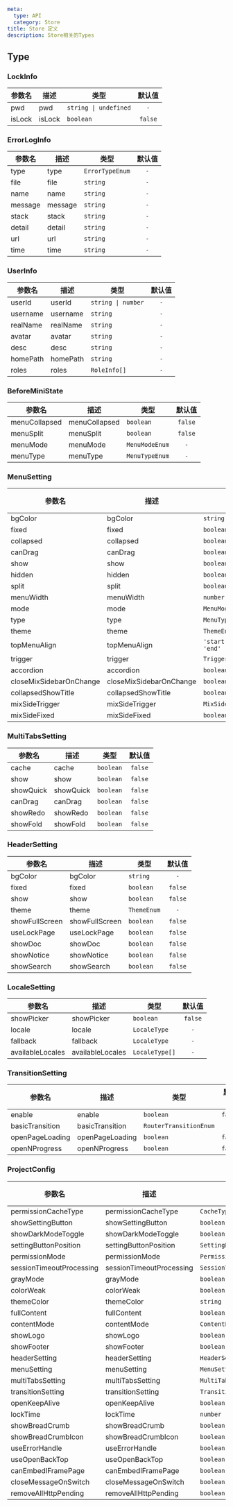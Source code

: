 ```yaml
meta:
  type: API
  category: Store
title: Store 定义
description: Store相关的Types
```


## Type


### LockInfo

|参数名|描述|类型|默认值|
|---|---|---|:---:|
|pwd|pwd|`string \| undefined`|`-`|
|isLock|isLock|`boolean`|`false`|



### ErrorLogInfo

|参数名|描述|类型|默认值|
|---|---|---|:---:|
|type|type|`ErrorTypeEnum`|`-`|
|file|file|`string`|`-`|
|name|name|`string`|`-`|
|message|message|`string`|`-`|
|stack|stack|`string`|`-`|
|detail|detail|`string`|`-`|
|url|url|`string`|`-`|
|time|time|`string`|`-`|



### UserInfo

|参数名|描述|类型|默认值|
|---|---|---|:---:|
|userId|userId|`string \| number`|`-`|
|username|username|`string`|`-`|
|realName|realName|`string`|`-`|
|avatar|avatar|`string`|`-`|
|desc|desc|`string`|`-`|
|homePath|homePath|`string`|`-`|
|roles|roles|`RoleInfo[]`|`-`|



### BeforeMiniState

|参数名|描述|类型|默认值|
|---|---|---|:---:|
|menuCollapsed|menuCollapsed|`boolean`|`false`|
|menuSplit|menuSplit|`boolean`|`false`|
|menuMode|menuMode|`MenuModeEnum`|`-`|
|menuType|menuType|`MenuTypeEnum`|`-`|



### MenuSetting

|参数名|描述|类型|默认值|
|---|---|---|:---:|
|bgColor|bgColor|`string`|`-`|
|fixed|fixed|`boolean`|`false`|
|collapsed|collapsed|`boolean`|`false`|
|canDrag|canDrag|`boolean`|`false`|
|show|show|`boolean`|`false`|
|hidden|hidden|`boolean`|`false`|
|split|split|`boolean`|`false`|
|menuWidth|menuWidth|`number`|`-`|
|mode|mode|`MenuModeEnum`|`-`|
|type|type|`MenuTypeEnum`|`-`|
|theme|theme|`ThemeEnum`|`-`|
|topMenuAlign|topMenuAlign|`'start' \| 'center' \| 'end'`|`-`|
|trigger|trigger|`TriggerEnum`|`-`|
|accordion|accordion|`boolean`|`false`|
|closeMixSidebarOnChange|closeMixSidebarOnChange|`boolean`|`false`|
|collapsedShowTitle|collapsedShowTitle|`boolean`|`false`|
|mixSideTrigger|mixSideTrigger|`MixSidebarTriggerEnum`|`-`|
|mixSideFixed|mixSideFixed|`boolean`|`false`|



### MultiTabsSetting

|参数名|描述|类型|默认值|
|---|---|---|:---:|
|cache|cache|`boolean`|`false`|
|show|show|`boolean`|`false`|
|showQuick|showQuick|`boolean`|`false`|
|canDrag|canDrag|`boolean`|`false`|
|showRedo|showRedo|`boolean`|`false`|
|showFold|showFold|`boolean`|`false`|



### HeaderSetting

|参数名|描述|类型|默认值|
|---|---|---|:---:|
|bgColor|bgColor|`string`|`-`|
|fixed|fixed|`boolean`|`false`|
|show|show|`boolean`|`false`|
|theme|theme|`ThemeEnum`|`-`|
|showFullScreen|showFullScreen|`boolean`|`false`|
|useLockPage|useLockPage|`boolean`|`false`|
|showDoc|showDoc|`boolean`|`false`|
|showNotice|showNotice|`boolean`|`false`|
|showSearch|showSearch|`boolean`|`false`|



### LocaleSetting

|参数名|描述|类型|默认值|
|---|---|---|:---:|
|showPicker|showPicker|`boolean`|`false`|
|locale|locale|`LocaleType`|`-`|
|fallback|fallback|`LocaleType`|`-`|
|availableLocales|availableLocales|`LocaleType[]`|`-`|



### TransitionSetting

|参数名|描述|类型|默认值|
|---|---|---|:---:|
|enable|enable|`boolean`|`false`|
|basicTransition|basicTransition|`RouterTransitionEnum`|`-`|
|openPageLoading|openPageLoading|`boolean`|`false`|
|openNProgress|openNProgress|`boolean`|`false`|



### ProjectConfig

|参数名|描述|类型|默认值|
|---|---|---|:---:|
|permissionCacheType|permissionCacheType|`CacheTypeEnum`|`-`|
|showSettingButton|showSettingButton|`boolean`|`false`|
|showDarkModeToggle|showDarkModeToggle|`boolean`|`false`|
|settingButtonPosition|settingButtonPosition|`SettingButtonPositionEnum`|`-`|
|permissionMode|permissionMode|`PermissionModeEnum`|`-`|
|sessionTimeoutProcessing|sessionTimeoutProcessing|`SessionTimeoutProcessingEnum`|`-`|
|grayMode|grayMode|`boolean`|`false`|
|colorWeak|colorWeak|`boolean`|`false`|
|themeColor|themeColor|`string`|`-`|
|fullContent|fullContent|`boolean`|`false`|
|contentMode|contentMode|`ContentEnum`|`-`|
|showLogo|showLogo|`boolean`|`false`|
|showFooter|showFooter|`boolean`|`false`|
|headerSetting|headerSetting|`HeaderSetting`|`-`|
|menuSetting|menuSetting|`MenuSetting`|`-`|
|multiTabsSetting|multiTabsSetting|`MultiTabsSetting`|`-`|
|transitionSetting|transitionSetting|`TransitionSetting`|`-`|
|openKeepAlive|openKeepAlive|`boolean`|`false`|
|lockTime|lockTime|`number`|`-`|
|showBreadCrumb|showBreadCrumb|`boolean`|`false`|
|showBreadCrumbIcon|showBreadCrumbIcon|`boolean`|`false`|
|useErrorHandle|useErrorHandle|`boolean`|`false`|
|useOpenBackTop|useOpenBackTop|`boolean`|`false`|
|canEmbedIFramePage|canEmbedIFramePage|`boolean`|`false`|
|closeMessageOnSwitch|closeMessageOnSwitch|`boolean`|`false`|
|removeAllHttpPending|removeAllHttpPending|`boolean`|`false`|


